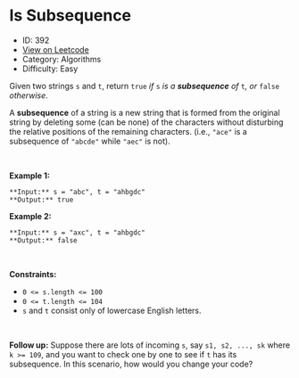 # Is Subsequence
* ID: 392
* [View on Leetcode](https://leetcode.com/problems/is-subsequence)
* Category: Algorithms
* Difficulty: Easy

Given two strings `s` and `t`, return `true` *if* `s` *is a **subsequence** of* `t`*, or* `false` *otherwise*.


A **subsequence** of a string is a new string that is formed from the original string by deleting some (can be none) of the characters without disturbing the relative positions of the remaining characters. (i.e., `"ace"` is a subsequence of `"abcde"` while `"aec"` is not).


 


**Example 1:**



```
**Input:** s = "abc", t = "ahbgdc"
**Output:** true

```
**Example 2:**



```
**Input:** s = "axc", t = "ahbgdc"
**Output:** false

```

 


**Constraints:**


* `0 <= s.length <= 100`
* `0 <= t.length <= 104`
* `s` and `t` consist only of lowercase English letters.


 


**Follow up:** Suppose there are lots of incoming `s`, say `s1, s2, ..., sk` where `k >= 109`, and you want to check one by one to see if `t` has its subsequence. In this scenario, how would you change your code?